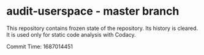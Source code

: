 # audit-userspace - master branch

This repository contains frozen state of the repository.
Its history is cleared. It is used only for static code
analysis with Codacy.

Commit Time: 1687014451